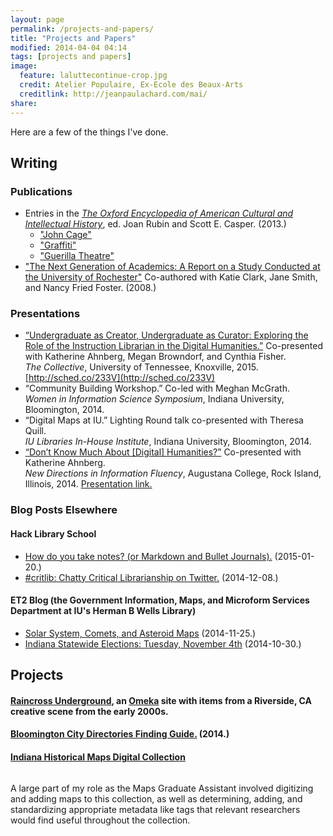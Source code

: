 ```yaml
---
layout: page
permalink: /projects-and-papers/
title: "Projects and Papers"
modified: 2014-04-04 04:14
tags: [projects and papers]
image:
  feature: laluttecontinue-crop.jpg
  credit: Atelier Populaire, Ex-Ecole des Beaux-Arts
  creditlink: http://jeanpaulachard.com/mai/
share: 
---
```


Here are a few of the things I've done.  

## Writing   

### Publications

- Entries in the [*The Oxford Encyclopedia of American Cultural and Intellectual History*](http://www.worldcat.org/oclc/5115699820), ed. Joan Rubin and Scott E. Casper. (2013.)  
	- ["John Cage"](http://books.google.com/books?id=_-lMAgAAQBAJ&lpg=PA166&ots=JNM3at9Hzi&dq=oxford%20encyclopedia%20ryan%20p.%20randall&pg=PA165#v=onepage&q&f=false)  
	- ["Graffiti"](http://books.google.com/books?id=_-lMAgAAQBAJ&lpg=PA166&ots=JNM3at9Hzi&dq=oxford%20encyclopedia%20ryan%20p.%20randall&pg=PA478#v=onepage&q&f=false)  
	- ["Guerilla Theatre"](http://books.google.com/books?id=_-lMAgAAQBAJ&lpg=PA166&ots=JNM3at9Hzi&dq=oxford%20encyclopedia%20ryan%20p.%20randall&pg=PA488#v=onepage&q&f=false)
- ["The Next Generation of Academics: A Report on a Study Conducted at the University of Rochester"](http://hdl.handle.net/1802/6053) Co-authored with Katie Clark, Jane Smith, and Nancy Fried Foster. (2008.)  

### Presentations  

- [“Undergraduate as Creator, Undergraduate as Curator: Exploring the Role of the Instruction Librarian in the Digital Humanities.”](http://sched.co/233V) Co-presented with Katherine Ahnberg, Megan Browndorf, and Cynthia Fisher.   
*The Collective*, University of Tennessee, Knoxville, 2015. 
[http://sched.co/233V](http://sched.co/233V)   
- “Community Building Workshop.” Co-led with Meghan McGrath.  
*Women in Information Science Symposium*, Indiana University, Bloomington, 2014.  
- “Digital Maps at IU.” Lighting Round talk co-presented with Theresa Quill.  
*IU Libraries In-House Institute*, Indiana University, Bloomington, 2014. 
- [“Don’t Know Much About [Digital] Humanities?”](https://github.com/ryan-p-randall/dhreadyreference) Co-presented with Katherine Ahnberg.   
*New Directions in Information Fluency*, Augustana College, Rock Island, Illinois, 2014. 
[Presentation link.](https://github.com/ryan-p-randall/dhreadyreference)  

### Blog Posts Elsewhere   

#### Hack Library School   

- [How do you take notes? (or Markdown and Bullet Journals).](http://hacklibraryschool.com/2015/01/20/how-do-you-take-notes/) 
(2015-01-20.)   
- [#critlib: Chatty Critical Librarianship on Twitter.](http://hacklibraryschool.com/2014/12/08/critlib-chatty-critical-librarianship-on-twitter/) (2014-12-08.)  

#### ET2 Blog (the Government Information, Maps, and Microform Services Department at IU's Herman B Wells Library)   

- [Solar System, Comets, and Asteroid Maps](https://blogs.libraries.iub.edu/et2/2014/11/25/solar-system-comets-and-asteroid-maps/) (2014-11-25.)  
- [Indiana Statewide Elections: Tuesday, November 4th](https://blogs.libraries.iub.edu/et2/2014/10/30/indiana-statewide-elections-tuesday-november-4th/) (2014-10-30.)  

## Projects   

#### [Raincross Underground](http://raincrossunderground.omeka.net/), an [Omeka](http://omeka.org/) site with items from a Riverside, CA creative scene from the early 2000s.  

#### [Bloomington City Directories Finding Guide.](http://libraries.iub.edu/guide-bloomington-city-directories) (2014.)   

#### [Indiana Historical Maps Digital Collection](http://webapp1.dlib.indiana.edu/images/splash.htm?scope=images/VAC3073) 

<a href="http://webapp1.dlib.indiana.edu/images/splash.htm?scope=images/VAC3073">  
<img scr="images/indiana-historic-maps-screenshot.jpg" />   
</a>    

A large part of my role as the Maps Graduate Assistant involved digitizing and adding maps to this collection, as well as determining, adding, and standardizing appropriate metadata like tags that relevant researchers would find useful throughout the collection.   

